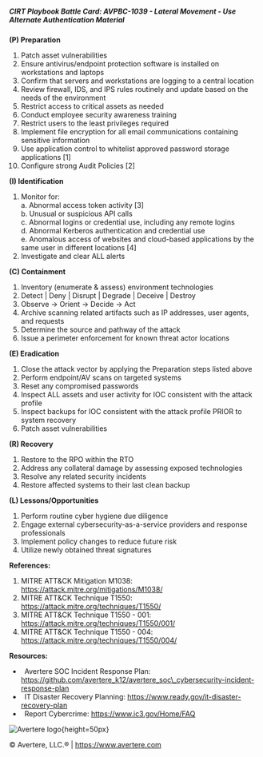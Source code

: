 ##### CIRT Playbook Battle Card: **AVPBC-1039 - Lateral Movement - Use Alternate Authentication Material**

**(P) Preparation**

1.  Patch asset vulnerabilities
2.  Ensure antivirus/endpoint protection software is installed on workstations and laptops
3.  Confirm that servers and workstations are logging to a central location
4.  Review firewall, IDS, and IPS rules routinely and update based on the needs of the environment
5.  Restrict access to critical assets as needed
6.  Conduct employee security awareness training
7.  Restrict users to the least privileges required
8.  Implement file encryption for all email communications containing sensitive information
9.  Use application control to whitelist approved password storage applications \[1\]
10.  Configure strong Audit Policies \[2\]

**(I) Identification**

1.  Monitor for:  
    a. Abnormal access token activity \[3\]  
    b. Unusual or suspicious API calls  
    c. Abnormal logins or credential use, including any remote logins  
    d. Abnormal Kerberos authentication and credential use  
    e. Anomalous access of websites and cloud-based applications by the same user in different locations \[4\]
2.  Investigate and clear ALL alerts

**(C) Containment**

1.  Inventory (enumerate & assess) environment technologies
2.  Detect | Deny | Disrupt | Degrade | Deceive | Destroy
3.  Observe -> Orient -> Decide -> Act
4.  Archive scanning related artifacts such as IP addresses, user agents, and requests
5.  Determine the source and pathway of the attack
6.  Issue a perimeter enforcement for known threat actor locations

**(E) Eradication**

1.  Close the attack vector by applying the Preparation steps listed above
2.  Perform endpoint/AV scans on targeted systems
3.  Reset any compromised passwords
4.  Inspect ALL assets and user activity for IOC consistent with the attack profile
5.  Inspect backups for IOC consistent with the attack profile PRIOR to system recovery
6.  Patch asset vulnerabilities

**(R) Recovery**

1.  Restore to the RPO within the RTO
2.  Address any collateral damage by assessing exposed technologies
3.  Resolve any related security incidents
4.  Restore affected systems to their last clean backup

**(L) Lessons/Opportunities**

1.  Perform routine cyber hygiene due diligence
2.  Engage external cybersecurity-as-a-service providers and response professionals
3.  Implement policy changes to reduce future risk
4.  Utilize newly obtained threat signatures

**References:**

1.  MITRE ATT&CK Mitigation M1038: https://attack.mitre.org/mitigations/M1038/
2.  MITRE ATT&CK Technique T1550: https://attack.mitre.org/techniques/T1550/
3.  MITRE ATT&CK Technique T1550 - 001: https://attack.mitre.org/techniques/T1550/001/
4.  MITRE ATT&CK Technique T1550 - 004: https://attack.mitre.org/techniques/T1550/004/

**Resources:**

*    Avertere SOC Incident Response Plan: https://github.com/avertere_k12/avertere_soc\_cybersecurity-incident-response-plan
*    IT Disaster Recovery Planning: https://www.ready.gov/it-disaster-recovery-plan
*    Report Cybercrime: https://www.ic3.gov/Home/FAQ

![Avertere logo](https://example.com/averttere-logo.jpg){height=50px}

  
© Avertere, LLC.® | https://www.avertere.com

